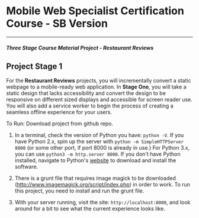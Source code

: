 # Mobile Web Specialist Certification Course - SB Version
---
#### _Three Stage Course Material Project - Restaurant Reviews_

## Project Stage 1

For the **Restaurant Reviews** projects, you will incrementally convert a static webpage to a mobile-ready web application. In **Stage One**, you will take a static design that lacks accessibility and convert the design to be responsive on different sized displays and accessible for screen reader use. You will also add a service worker to begin the process of creating a seamless offline experience for your users.

To Run: Download project from github repo.

1. In a terminal, check the version of Python you have: `python -V`. If you have Python 2.x, spin up the server with `python -m SimpleHTTPServer 8000` (or some other port, if port 8000 is already in use.) For Python 3.x, you can use `python3 -m http.server 8000`. If you don't have Python installed, navigate to Python's [website](https://www.python.org/) to download and install the software.

2. There is a grunt file that requires image magick to be downloaded (http://www.imagemagick.org/script/index.php) in order to work. To run this project, you need to install and run the grunt file.

3. With your server running, visit the site: `http://localhost:8000`, and look around for a bit to see what the current experience looks like.
